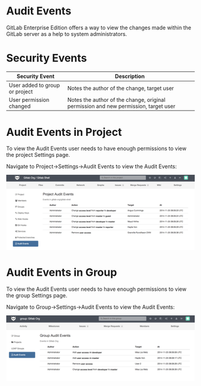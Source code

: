 # Audit Events

GitLab Enterprise Edition offers a way to view the changes made within the GitLab server as a help to system administrators.


# Security Events

| Security Event                 | Description                                                                                      |
|--------------------------------|--------------------------------------------------------------------------------------------------|
| User added to group or project | Notes the author of the change, target user                                                      |
| User permission changed        | Notes the author of the change, original permission and new permission, target user              |


# Audit Events in Project

To view the Audit Events user needs to have enough permissions to view the project Settings page.

Navigate to Project->Settings->Audit Events to view the Audit Events:

![audit events project](audit_events_project.png)

# Audit Events in Group

To view the Audit Events user needs to have enough permissions to view the group Settings page.

Navigate to Group->Settings->Audit Events to view the Audit Events:

![audit events group](audit_events_group.png)
